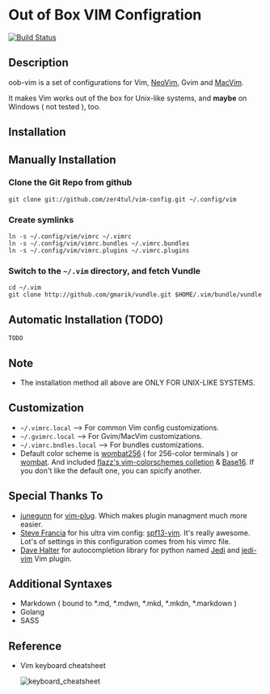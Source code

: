# Out of Box VIM Configration

[![Build Status](https://travis-ci.org/zer4tul/oob-vim.svg?branch=master)](https://travis-ci.org/zer4tul/oob-vim)

## Description

oob-vim is a set of configurations for Vim, [NeoVim][Neovim], Gvim and [MacVim].

It makes Vim works out of the box for Unix-like systems, and **maybe** on Windows ( not tested ), too.

## Installation

## Manually Installation

### Clone the Git Repo from github

    git clone git://github.com/zer4tul/vim-config.git ~/.config/vim

### Create symlinks

    ln -s ~/.config/vim/vimrc ~/.vimrc
    ln -s ~/.config/vim/vimrc.bundles ~/.vimrc.bundles
    ln -s ~/.config/vim/vimrc.plugins ~/.vimrc.plugins

### Switch to the `~/.vim` directory, and fetch Vundle

    cd ~/.vim
    git clone http://github.com/gmarik/vundle.git $HOME/.vim/bundle/vundle

## Automatic Installation (TODO)

    TODO

## Note

* The installation method all above are ONLY FOR UNIX-LIKE SYSTEMS.

## Customization

* `~/.vimrc.local` --> For common Vim config customizations.
* `~/.gvimrc.local` --> For Gvim/MacVim customizations.
* `~/.vimrc.bndles.local` --> For bundles customizations.
* Default color scheme is [wombat256][wombat256] ( for 256-color terminals ) or [wombat][wombat]. And included [flazz's vim-colorschemes colletion][flazz's vim-colorschemes colletion] & [Base16][Base16]. If you don't like the default one, you can spicify another.

## Special Thanks To

* [junegunn][junegunn] for [vim-plug][vim-plug]. Which makes plugin managment much more easier.
* [Steve Francia][Steve Francia] for his ultra vim config: [spf13-vim][spf13-vim]. It's really awesome. Lot's of settings in this configuration comes from his vimrc file.
* [Dave Halter][Dave Halter] for autocompletion library for python named [Jedi][Jedi] and [jedi-vim][jedi-vim] Vim plugin.

## Additional Syntaxes

* Markdown ( bound to \*.md, \*.mdwn, \*.mkd, \*.mkdn, \*.markdown )
* Golang
* SASS

## Reference

* Vim keyboard cheatsheet

  ![keyboard_cheatsheet](http://idarkside.org/images/vi-vim-cheat-sheet.svg)

[Neovim]:https://neovim.io
[MacVim]:http://macvim.org
[Base16]: https://github.com/chriskempson/base16-vim
[wombat256]: http://www.vim.org/scripts/script.php?script_id=2465
[wombat]: http://www.vim.org/scripts/script.php?script_id=1778
[flazz's vim-colorschemes colletion]: https://github.com/flazz/vim-colorschemes
[junegunn]: https://github.com/junegunn
[vim-plug]:https://github.com/junegunn/vim-plug
[Steve Francia]: http://spf13.com/
[spf13-vim]: https://github.com/spf13/spf13-vim
[Dave Halter]: http://jedidjah.ch
[Jedi]: https://github.com/davidhalter/jedi
[jedi-vim]: https://github.com/davidhalter/jedi-vim
